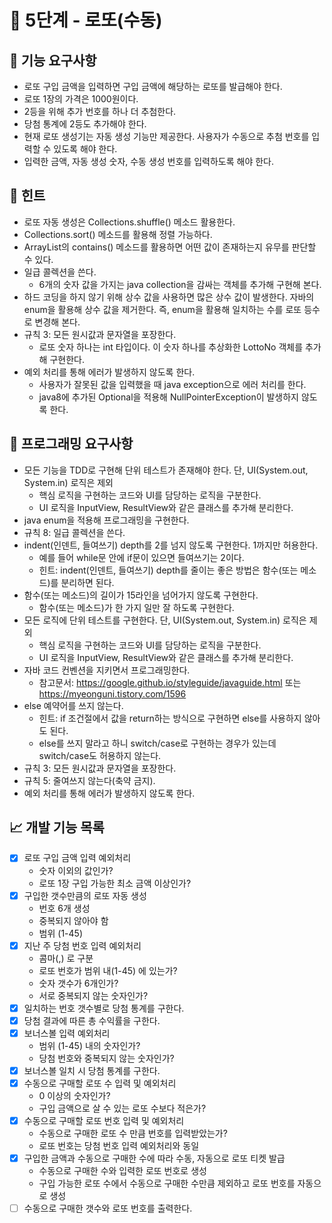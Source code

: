 # 🚀 5단계 - 로또(수동)

## 📄 기능 요구사항
* 로또 구입 금액을 입력하면 구입 금액에 해당하는 로또를 발급해야 한다.
* 로또 1장의 가격은 1000원이다.
* 2등을 위해 추가 번호를 하나 더 추첨한다.
* 당첨 통계에 2등도 추가해야 한다.
* 현재 로또 생성기는 자동 생성 기능만 제공한다. 사용자가 수동으로 추첨 번호를 입력할 수 있도록 해야 한다.
* 입력한 금액, 자동 생성 숫자, 수동 생성 번호를 입력하도록 해야 한다.

## 📌 힌트
* 로또 자동 생성은 Collections.shuffle() 메소드 활용한다.
* Collections.sort() 메소드를 활용해 정렬 가능하다.
* ArrayList의 contains() 메소드를 활용하면 어떤 값이 존재하는지 유무를 판단할 수 있다.
* 일급 콜렉션을 쓴다.
    + 6개의 숫자 값을 가지는 java collection을 감싸는 객체를 추가해 구현해 본다.
* 하드 코딩을 하지 않기 위해 상수 값을 사용하면 많은 상수 값이 발생한다. 자바의 enum을 활용해 상수 값을 제거한다. 즉, enum을 활용해 일치하는 수를 로또 등수로 변경해 본다.
* 규칙 3: 모든 원시값과 문자열을 포장한다.
    + 로또 숫자 하나는 int 타입이다. 이 숫자 하나를 추상화한 LottoNo 객체를 추가해 구현한다.
* 예외 처리를 통해 에러가 발생하지 않도록 한다.
    + 사용자가 잘못된 값을 입력했을 때 java exception으로 에러 처리를 한다.
    + java8에 추가된 Optional을 적용해 NullPointerException이 발생하지 않도록 한다.

## 📄 프로그래밍 요구사항
* 모든 기능을 TDD로 구현해 단위 테스트가 존재해야 한다. 단, UI(System.out, System.in) 로직은 제외
    + 핵심 로직을 구현하는 코드와 UI를 담당하는 로직을 구분한다.
    + UI 로직을 InputView, ResultView와 같은 클래스를 추가해 분리한다.
* java enum을 적용해 프로그래밍을 구현한다.
* 규칙 8: 일급 콜렉션을 쓴다.
* indent(인덴트, 들여쓰기) depth를 2를 넘지 않도록 구현한다. 1까지만 허용한다.
    + 예를 들어 while문 안에 if문이 있으면 들여쓰기는 2이다.
    + 힌트: indent(인덴트, 들여쓰기) depth를 줄이는 좋은 방법은 함수(또는 메소드)를 분리하면 된다.
* 함수(또는 메소드)의 길이가 15라인을 넘어가지 않도록 구현한다.
    + 함수(또는 메소드)가 한 가지 일만 잘 하도록 구현한다.
* 모든 로직에 단위 테스트를 구현한다. 단, UI(System.out, System.in) 로직은 제외
    + 핵심 로직을 구현하는 코드와 UI를 담당하는 로직을 구분한다.
    + UI 로직을 InputView, ResultView와 같은 클래스를 추가해 분리한다.
* 자바 코드 컨벤션을 지키면서 프로그래밍한다.
    + 참고문서: https://google.github.io/styleguide/javaguide.html 또는 https://myeonguni.tistory.com/1596
* else 예약어를 쓰지 않는다.
    + 힌트: if 조건절에서 값을 return하는 방식으로 구현하면 else를 사용하지 않아도 된다.
    + else를 쓰지 말라고 하니 switch/case로 구현하는 경우가 있는데 switch/case도 허용하지 않는다.
* 규칙 3: 모든 원시값과 문자열을 포장한다.
* 규칙 5: 줄여쓰지 않는다(축약 금지).
* 예외 처리를 통해 에러가 발생하지 않도록 한다.

## 📈 개발 기능 목록
- [x] 로또 구입 금액 입력 예외처리
    + 숫자 이외의 값인가?
    + 로또 1장 구입 가능한 최소 금액 이상인가?
- [x] 구입한 갯수만큼의 로또 자동 생성
    + 번호 6개 생성
    + 중복되지 않아야 함
    + 범위 (1-45)
- [x] 지난 주 당첨 번호 입력 예외처리
    + 콤마(,) 로 구분
    + 로또 번호가 범위 내(1-45) 에 있는가?
    + 숫자 갯수가 6개인가?
    + 서로 중복되지 않는 숫자인가?
- [x] 일치하는 번호 갯수별로 당첨 통계를 구한다.
- [x] 당첨 결과에 따른 총 수익률을 구한다.
- [x] 보너스볼 입력 예외처리
    + 범위 (1-45) 내의 숫자인가?
    + 당첨 번호와 중복되지 않는 숫자인가?
- [x] 보너스볼 일치 시 당첨 통계를 구한다.
- [x] 수동으로 구매할 로또 수 입력 및 예외처리
    + 0 이상의 숫자인가?
    + 구입 금액으로 살 수 있는 로또 수보다 적은가?
- [x] 수동으로 구매할 로또 번호 입력 및 예외처리
    + 수동으로 구매한 로또 수 만큼 번호를 입력받았는가?
    + 로또 번호는 당첨 번호 입력 예외처리와 동일
- [x] 구입한 금액과 수동으로 구매한 수에 따라 수동, 자동으로 로또 티켓 발급
    + 수동으로 구매한 수와 입력한 로또 번호로 생성
    + 구입 가능한 로또 수에서 수동으로 구매한 수만큼 제외하고 로또 번호를 자동으로 생성
- [ ] 수동으로 구매한 갯수와 로또 번호를 출력한다.
